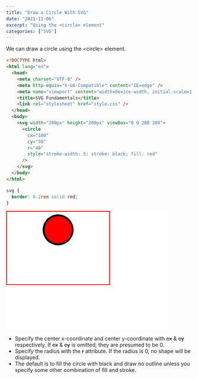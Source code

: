 ```yaml
---
title: "Draw a Circle With SVG"
date: "2021-11-06"
excerpt: "Using the <circle> element"
categories: ["SVG"]
---
```


We can draw a circle using the \<circle> element.

```html {numberLines, 11-18}
<!DOCTYPE html>
<html lang="en">
  <head>
    <meta charset="UTF-8" />
    <meta http-equiv="X-UA-Compatible" content="IE=edge" />
    <meta name="viewport" content="width=device-width, initial-scale=1.0" />
    <title>SVG Fundamentals</title>
    <link rel="stylesheet" href="style.css" />
  </head>
  <body>
    <svg width="280px" height="200px" viewBox="0 0 200 200">
      <circle
        cx="100"
        cy="50"
        r="40"
        style="stroke-width: 5; stroke: black; fill: red"
      />
    </svg>
  </body>
</html>
```

```css {numberLines}
svg {
  border: 0.2rem solid red;
}
```

![Red Circle](../images/circlesvg/redCircle.png)

- Specify the center x-coordinate and center y-coordinate with ~~cx~~ & ~~cy~~ respectively. If ~~cx~~ & ~~cy~~ is omitted, they are presumed to be 0.
- Specify the radius with the ~~r~~ attribute. If the radius is 0, no shape will be displayed.
- The default is to fill the circle with black and draw no outline unless you specify some other combination of fill and stroke.
